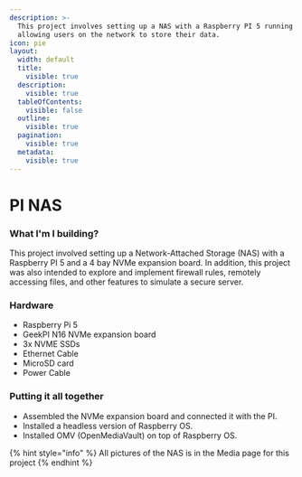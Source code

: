 ```yaml
---
description: >-
  This project involves setting up a NAS with a Raspberry PI 5 running OMV
  allowing users on the network to store their data.
icon: pie
layout:
  width: default
  title:
    visible: true
  description:
    visible: true
  tableOfContents:
    visible: false
  outline:
    visible: true
  pagination:
    visible: true
  metadata:
    visible: true
---
```


# PI NAS

### What I'm I building?

This project involved setting up a Network-Attached Storage (NAS) with a Raspberry PI 5 and a 4 bay NVMe expansion board. In addition, this project was also intended to explore and implement firewall rules, remotely accessing files, and other features to simulate a secure server.



### Hardware&#x20;

* Raspberry Pi 5 &#x20;
* GeekPI N16 NVMe expansion board&#x20;
* 3x NVME SSDs
* Ethernet Cable
* MicroSD card&#x20;
* Power Cable

### Putting it all together&#x20;

* Assembled the NVMe expansion board and connected it with the PI.&#x20;
* Installed a headless version of Raspberry OS. &#x20;
* Installed OMV (OpenMediaVault) on top of Raspberry OS.

{% hint style="info" %}
All pictures of the NAS is in the Media page for this project
{% endhint %}
